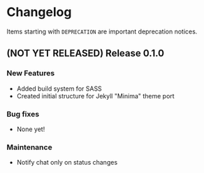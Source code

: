 # Changelog

Items starting with `DEPRECATION` are important deprecation notices.

## (NOT YET RELEASED) Release 0.1.0

### New Features

+ Added build system for SASS
+ Created initial structure for Jekyll "Minima" theme port

### Bug fixes

+ None yet!

### Maintenance

+ Notify chat only on status changes
